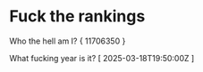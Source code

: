 # Fuck the rankings

Who the hell am I?
{ 11706350 }

What fucking year is it?
[ 2025-03-18T19:50:00Z ]
